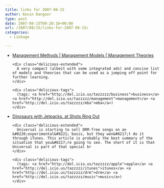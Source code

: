 ```yaml
---
title: links for 2007-08-15
author: Kevin Dangoor
type: post
date: 2007-08-15T09:20:16+00:00
url: /2007/08/15/links-for-2007-08-15/
categories:
  - Linkage

---
```

<ul class="delicious">
  <li>
    <div class="delicious-link">
      <a href="http://www.valuebasedmanagement.net/">Management Methods | Management Models | Management Theories</a>
    </div>
    
    <div class="delicious-extended">
      A very compact (albeit with some integrated ads) and concise list of models and theories that can be used as a jumping off point for further learning.
    </div>
    
    <div class="delicious-tags">
      (tags: <a href="http://del.icio.us/tazzzzz/business">business</a> <a href="http://del.icio.us/tazzzzz/management">management</a> <a href="http://del.icio.us/tazzzzz/mba">mba</a>)
    </div>
  </li>
  
  <li>
    <div class="delicious-link">
      <a href="http://www.shotsringout.com/?p=454#more-454">Dinosaurs with Jetpacks. at Shots Ring Out</a>
    </div>
    
    <div class="delicious-extended">
      Universal is starting to sell DRM-free songs on an &#8220;experimental&#8221; basis, but they won&#8217;t do it through iTunes. This article is probably the best summary of the situation that you&#8217;re going to see. The short of it is that Universal is part of that special br
    </div>
    
    <div class="delicious-tags">
      (tags: <a href="http://del.icio.us/tazzzzz/apple">apple</a> <a href="http://del.icio.us/tazzzzz/itunes">itunes</a> <a href="http://del.icio.us/tazzzzz/drm">drm</a> <a href="http://del.icio.us/tazzzzz/music">music</a>)
    </div>
  </li>
</ul>